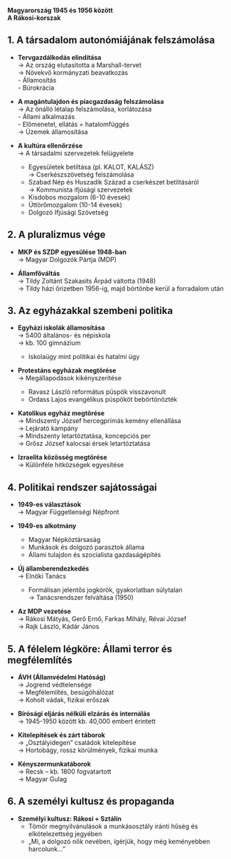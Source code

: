 **Magyarország 1945 és 1956 között**  
**A Rákosi-korszak**
## 1. A társadalom autonómiájának felszámolása
- **Tervgazdálkodás elindítása**  
  → Az ország elutasította a Marshall-tervet  
  → Növekvő kormányzati beavatkozás  
	  - Államosítás  
	  - Bürokrácia

- **A magántulajdon és piacgazdaság felszámolása**  
  → Az önálló létalap felszámolása, korlátozása  
	  - Állami alkalmazás  
	  - Előmenetel, ellátás = hatalomfüggés  
  → Üzemek államosítása

- **A kultúra ellenőrzése**  
  → A társadalmi szervezetek felügyelete  
  - Egyesületek betiltása (pl. KALOT, KALÁSZ)  
  → Cserkészszövetség felszámolása  
  - Szabad Nép és Huszadik Század a cserkészet betiltásáról  
  → Kommunista ifjúsági szervezetek  
  - Kisdobos mozgalom (6-10 évesek)  
  - Úttörőmozgalom (10-14 évesek)  
  - Dolgozó Ifjúsági Szövetség

## 2. A pluralizmus vége
- **MKP és SZDP egyesülése 1948-ban**  
  → Magyar Dolgozók Pártja (MDP)

- **Államfőváltás**  
  → Tildy Zoltánt Szakasits Árpád váltotta (1948)  
  → Tildy házi őrizetben 1956-ig, majd börtönbe kerül a forradalom után

## 3. Az egyházakkal szembeni politika
- **Egyházi iskolák államosítása**  
  → 5400 általános- és népiskola  
  → kb. 100 gimnázium  
  - Iskolaügy mint politikai és hatalmi ügy

- **Protestáns egyházak megtörése**  
  → Megállapodások kikényszerítése  
  - Ravasz László református püspök visszavonult  
  - Ordass Lajos evangélikus püspököt bebörtönözték

- **Katolikus egyház megtörése**  
  → Mindszenty József hercegprímás kemény ellenállása  
  → Lejárató kampány  
  → Mindszenty letartóztatása, koncepciós per  
  → Grősz József kalocsai érsek letartóztatása

- **Izraelita közösség megtörése**  
  → Különféle hitközségek egyesítése  

## 4. Politikai rendszer sajátosságai
- **1949-es választások**  
  → Magyar Függetlenségi Népfront

- **1949-es alkotmány**  
  - Magyar Népköztársaság  
  - Munkások és dolgozó parasztok állama  
  - Állami tulajdon és szocialista gazdaságépítés

- **Új államberendezkedés**  
  → Elnöki Tanács  
  - Formálisan jelentős jogkörök, gyakorlatban súlytalan  
  → Tanácsrendszer felváltása (1950)

- **Az MDP vezetése**  
  → Rákosi Mátyás, Gerő Ernő, Farkas Mihály, Révai József  
  → Rajk László, Kádár János

## 5. A félelem légköre: Állami terror és megfélemlítés
- **ÁVH (Államvédelmi Hatóság)**  
  → Jogrend védtelensége  
  → Megfélemlítés, besúgóhálózat  
  → Koholt vádak, fizikai erőszak  

- **Bírósági eljárás nélküli elzárás és internálás**  
  → 1945-1950 között kb. 40,000 embert érintett

- **Kitelepítések és zárt táborok**  
  → „Osztályidegen” családok kitelepítése  
  → Hortobágy, rossz körülmények, fizikai munka

- **Kényszermunkatáborok**  
  → Recsk – kb. 1800 fogvatartott  
  → Magyar Gulag

## 6. A személyi kultusz és propaganda
- **Személyi kultusz: Rákosi + Sztálin**  
  - Tömör megnyilvánulások a munkásosztály iránti hűség és elkötelezettség jegyében  
  - „Mi, a dolgozó nők nevében, ígérjük, hogy még keményebben harcolunk...”
